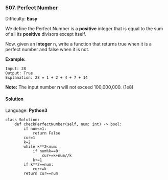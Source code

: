 ### [507\. Perfect Number](https://leetcode.com/problems/perfect-number/)

Difficulty: **Easy**


We define the Perfect Number is a **positive** integer that is equal to the sum of all its **positive** divisors except itself.

Now, given an **integer** n, write a function that returns true when it is a perfect number and false when it is not.

**Example:**  

```
Input: 28
Output: True
Explanation: 28 = 1 + 2 + 4 + 7 + 14
```

**Note:** The input number **n** will not exceed 100,000,000\. (1e8)


#### Solution

Language: **Python3**

```python3
class Solution:
    def checkPerfectNumber(self, num: int) -> bool:
        if num<=1:
            return False
        cur=1
        k=2
        while k**2<num:
            if num%k==0:
                cur+=k+num//k
            k+=1
        if k**2==num:
            cur+=k
        return cur==num
```